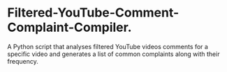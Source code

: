 # Filtered-YouTube-Comment-Complaint-Compiler.
A Python script that analyses filtered YouTube videos comments for a specific video and generates a list of common complaints along with their frequency.
